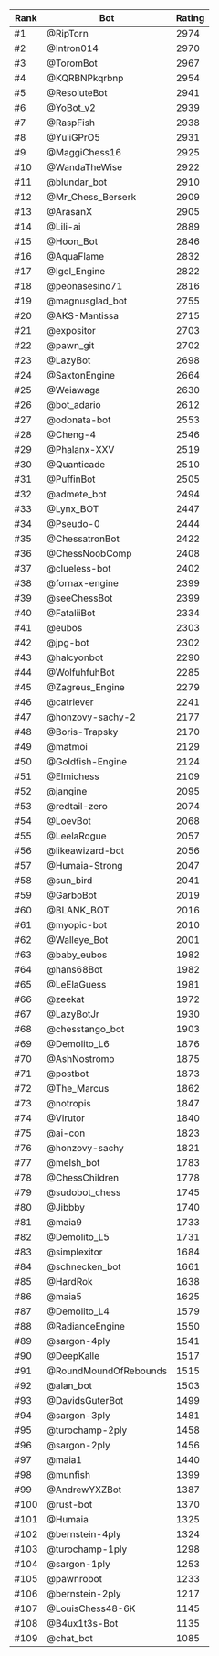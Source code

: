 Rank|Bot|Rating
---|---|---
#1|@RipTorn|2974
#2|@Intron014|2970
#3|@ToromBot|2967
#4|@KQRBNPkqrbnp|2954
#5|@ResoluteBot|2941
#6|@YoBot_v2|2939
#7|@RaspFish|2938
#8|@YuliGPrO5|2931
#9|@MaggiChess16|2925
#10|@WandaTheWise|2922
#11|@blundar_bot|2910
#12|@Mr_Chess_Berserk|2909
#13|@ArasanX|2905
#14|@Lili-ai|2889
#15|@Hoon_Bot|2846
#16|@AquaFlame|2832
#17|@Igel_Engine|2822
#18|@peonasesino71|2816
#19|@magnusglad_bot|2755
#20|@AKS-Mantissa|2715
#21|@expositor|2703
#22|@pawn_git|2702
#23|@LazyBot|2698
#24|@SaxtonEngine|2664
#25|@Weiawaga|2630
#26|@bot_adario|2612
#27|@odonata-bot|2553
#28|@Cheng-4|2546
#29|@Phalanx-XXV|2519
#30|@Quanticade|2510
#31|@PuffinBot|2505
#32|@admete_bot|2494
#33|@Lynx_BOT|2447
#34|@Pseudo-0|2444
#35|@ChessatronBot|2422
#36|@ChessNoobComp|2408
#37|@clueless-bot|2402
#38|@fornax-engine|2399
#39|@seeChessBot|2399
#40|@FataliiBot|2334
#41|@eubos|2303
#42|@jpg-bot|2302
#43|@halcyonbot|2290
#44|@WolfuhfuhBot|2285
#45|@Zagreus_Engine|2279
#46|@catriever|2241
#47|@honzovy-sachy-2|2177
#48|@Boris-Trapsky|2170
#49|@matmoi|2129
#50|@Goldfish-Engine|2124
#51|@Elmichess|2109
#52|@jangine|2095
#53|@redtail-zero|2074
#54|@LoevBot|2068
#55|@LeelaRogue|2057
#56|@likeawizard-bot|2056
#57|@Humaia-Strong|2047
#58|@sun_bird|2041
#59|@GarboBot|2019
#60|@BLANK_BOT|2016
#61|@myopic-bot|2010
#62|@Walleye_Bot|2001
#63|@baby_eubos|1982
#64|@hans68Bot|1982
#65|@LeElaGuess|1981
#66|@zeekat|1972
#67|@LazyBotJr|1930
#68|@chesstango_bot|1903
#69|@Demolito_L6|1876
#70|@AshNostromo|1875
#71|@postbot|1873
#72|@The_Marcus|1862
#73|@notropis|1847
#74|@Virutor|1840
#75|@ai-con|1823
#76|@honzovy-sachy|1821
#77|@melsh_bot|1783
#78|@ChessChildren|1778
#79|@sudobot_chess|1745
#80|@Jibbby|1740
#81|@maia9|1733
#82|@Demolito_L5|1731
#83|@simplexitor|1684
#84|@schnecken_bot|1661
#85|@HardRok|1638
#86|@maia5|1625
#87|@Demolito_L4|1579
#88|@RadianceEngine|1550
#89|@sargon-4ply|1541
#90|@DeepKalle|1517
#91|@RoundMoundOfRebounds|1515
#92|@alan_bot|1503
#93|@DavidsGuterBot|1499
#94|@sargon-3ply|1481
#95|@turochamp-2ply|1458
#96|@sargon-2ply|1456
#97|@maia1|1440
#98|@munfish|1399
#99|@AndrewYXZBot|1387
#100|@rust-bot|1370
#101|@Humaia|1325
#102|@bernstein-4ply|1324
#103|@turochamp-1ply|1298
#104|@sargon-1ply|1253
#105|@pawnrobot|1233
#106|@bernstein-2ply|1217
#107|@LouisChess48-6K|1145
#108|@B4ux1t3s-Bot|1135
#109|@chat_bot|1085
